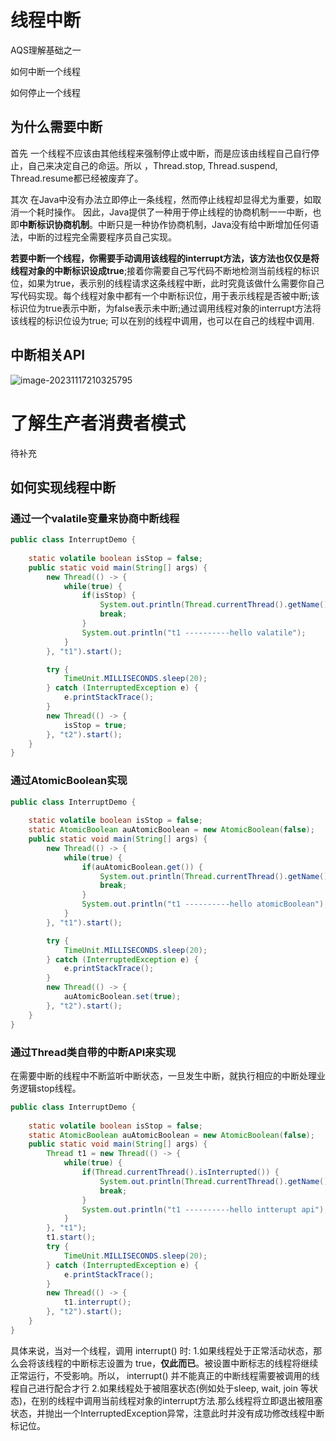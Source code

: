 # 线程中断

AQS理解基础之一



如何中断一个线程

如何停止一个线程

## 为什么需要中断

首先
    一个线程不应该由其他线程来强制停止或中断，而是应该由线程自己自行停止，自己来决定自己的命运。所以 ，Thread.stop, Thread.suspend, Thread.resume都已经被废弃了。

其次
	在Java中没有办法立即停止一条线程，然而停止线程却显得尤为重要，如取消一个耗时操作。
	因此，Java提供了一种用于停止线程的协商机制一一中断，也即**中断标识协商机制**。中断只是一种协作协商机制，Java没有给中断增加任何语法，中断的过程完全需要程序员自己实现。

​	**若要中断一个线程，你需要手动调用该线程的interrupt方法，该方法也仅仅是将线程对象的中断标识设成true**;接着你需要自己写代码不断地检测当前线程的标识位，如果为true，表示别的线程请求这条线程中断，此时究竟该做什么需要你自己写代码实现。
​	每个线程对象中都有一个中断标识位，用于表示线程是否被中断;该标识位为true表示中断，为false表示未中断;通过调用线程对象的interrupt方法将该线程的标识位设为true; 可以在别的线程中调用，也可以在自己的线程中调用.

## 中断相关API

![image-20231117210325795](https://yingjun-typora.oss-cn-hangzhou.aliyuncs.com/img/202311172103934.png)

# 了解生产者消费者模式

待补充

## 如何实现线程中断

### 通过一个valatile变量来协商中断线程

```java
public class InterruptDemo {
    
    static volatile boolean isStop = false;
    public static void main(String[] args) {
        new Thread(() -> {
            while(true) {
                if(isStop) {
                    System.out.println(Thread.currentThread().getName() + "\t isStop被修改为true，程序停止");
                    break;
                }
                System.out.println("t1 ----------hello valatile");
            }
        }, "t1").start();

        try {
            TimeUnit.MILLISECONDS.sleep(20);
        } catch (InterruptedException e) {
            e.printStackTrace();
        }
        new Thread(() -> {
            isStop = true;
        }, "t2").start();
    }
}

```

### 通过AtomicBoolean实现

```java
public class InterruptDemo {
    
    static volatile boolean isStop = false;
    static AtomicBoolean auAtomicBoolean = new AtomicBoolean(false);
    public static void main(String[] args) {
        new Thread(() -> {
            while(true) {
                if(auAtomicBoolean.get()) {
                    System.out.println(Thread.currentThread().getName() + "\t auAtomicBoolean被修改为true，程序停止");
                    break;
                }
                System.out.println("t1 ----------hello atomicBoolean");
            }
        }, "t1").start();

        try {
            TimeUnit.MILLISECONDS.sleep(20);
        } catch (InterruptedException e) {
            e.printStackTrace();
        }
        new Thread(() -> {
            auAtomicBoolean.set(true);
        }, "t2").start();
    }
}
```

### 通过Thread类自带的中断API来实现

在需要中断的线程中不断监听中断状态，一旦发生中断，就执行相应的中断处理业务逻辑stop线程。

```java
public class InterruptDemo {
    
    static volatile boolean isStop = false;
    static AtomicBoolean auAtomicBoolean = new AtomicBoolean(false);
    public static void main(String[] args) {
        Thread t1 = new Thread(() -> {
            while(true) {
                if(Thread.currentThread().isInterrupted()) {
                    System.out.println(Thread.currentThread().getName() + "\t interrupt标记位被修改为true，程序停止");
                    break;
                }
                System.out.println("t1 ----------hello intterupt api");
            }
        }, "t1");
        t1.start();
        try {
            TimeUnit.MILLISECONDS.sleep(20);
        } catch (InterruptedException e) {
            e.printStackTrace();
        }
        new Thread(() -> {
            t1.interrupt();
        }, "t2").start();
    }
}
```

具体来说，当对一个线程，调用 interrupt() 时:
1.如果线程处于正常活动状态，那么会将该线程的中断标志设置为 true，**仅此而已**。被设置中断标志的线程将继续正常运行，不受影响。所以， interrupt() 并不能真正的中断线程需要被调用的线程自己进行配合才行
2.如果线程处于被阻塞状态(例如处于sleep, wait, join 等状态)，在别的线程中调用当前线程对象的interrupt方法.那么线程将立即退出被阻塞状态，并抛出一个InterruptedException异常，注意此时并没有成功修改线程中断标记位。